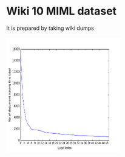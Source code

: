 # Wiki 10 MIML dataset 

It is prepared by taking wiki dumps <br/> <br/>
<img width="300"  height="300" src="dataset/top50label_freq_curve.png">